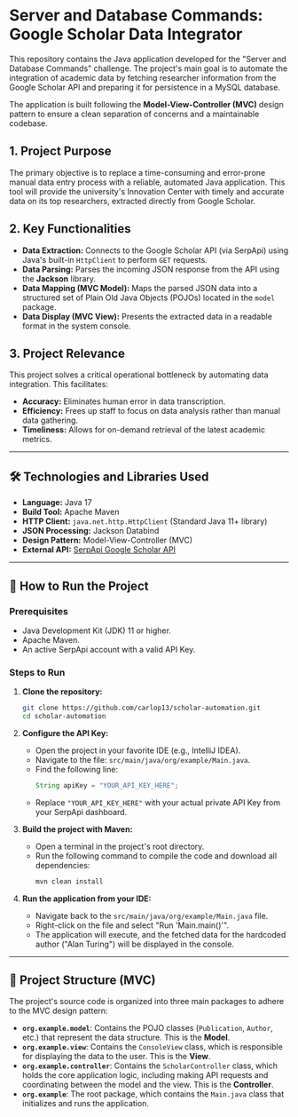 # Server and Database Commands: Google Scholar Data Integrator

This repository contains the Java application developed for the "Server and Database Commands" challenge. The project's main goal is to automate the integration of academic data by fetching researcher information from the Google Scholar API and preparing it for persistence in a MySQL database.

The application is built following the **Model-View-Controller (MVC)** design pattern to ensure a clean separation of concerns and a maintainable codebase.

## 1. Project Purpose
The primary objective is to replace a time-consuming and error-prone manual data entry process with a reliable, automated Java application. This tool will provide the university's Innovation Center with timely and accurate data on its top researchers, extracted directly from Google Scholar.

## 2. Key Functionalities
*   **Data Extraction:** Connects to the Google Scholar API (via SerpApi) using Java's built-in `HttpClient` to perform `GET` requests.
*   **Data Parsing:** Parses the incoming JSON response from the API using the **Jackson** library.
*   **Data Mapping (MVC Model):** Maps the parsed JSON data into a structured set of Plain Old Java Objects (POJOs) located in the `model` package.
*   **Data Display (MVC View):** Presents the extracted data in a readable format in the system console.

## 3. Project Relevance
This project solves a critical operational bottleneck by automating data integration. This facilitates:
*   **Accuracy:** Eliminates human error in data transcription.
*   **Efficiency:** Frees up staff to focus on data analysis rather than manual data gathering.
*   **Timeliness:** Allows for on-demand retrieval of the latest academic metrics.

---

## 🛠️ Technologies and Libraries Used
*   **Language:** Java 17
*   **Build Tool:** Apache Maven
*   **HTTP Client:** `java.net.http.HttpClient` (Standard Java 11+ library)
*   **JSON Processing:** Jackson Databind
*   **Design Pattern:** Model-View-Controller (MVC)
*   **External API:** [SerpApi Google Scholar API](https://serpapi.com/google-scholar-api)

---

## 🚀 How to Run the Project

### Prerequisites
*   Java Development Kit (JDK) 11 or higher.
*   Apache Maven.
*   An active SerpApi account with a valid API Key.

### Steps to Run
1.  **Clone the repository:**
    ```bash
    git clone https://github.com/carlop13/scholar-automation.git
    cd scholar-automation
    ```

2.  **Configure the API Key:**
    *   Open the project in your favorite IDE (e.g., IntelliJ IDEA).
    *   Navigate to the file: `src/main/java/org/example/Main.java`.
    *   Find the following line:
        ```java
        String apiKey = "YOUR_API_KEY_HERE"; 
        ```
    *   Replace `"YOUR_API_KEY_HERE"` with your actual private API Key from your SerpApi dashboard.

3.  **Build the project with Maven:**
    *   Open a terminal in the project's root directory.
    *   Run the following command to compile the code and download all dependencies:
        ```bash
        mvn clean install
        ```

4.  **Run the application from your IDE:**
    *   Navigate back to the `src/main/java/org/example/Main.java` file.
    *   Right-click on the file and select "Run 'Main.main()'".
    *   The application will execute, and the fetched data for the hardcoded author ("Alan Turing") will be displayed in the console.

---

## 📂 Project Structure (MVC)
The project's source code is organized into three main packages to adhere to the MVC design pattern:

*   **`org.example.model`**: Contains the POJO classes (`Publication`, `Author`, etc.) that represent the data structure. This is the **Model**.
*   **`org.example.view`**: Contains the `ConsoleView` class, which is responsible for displaying the data to the user. This is the **View**.
*   **`org.example.controller`**: Contains the `ScholarController` class, which holds the core application logic, including making API requests and coordinating between the model and the view. This is the **Controller**.
*   **`org.example`**: The root package, which contains the `Main.java` class that initializes and runs the application.